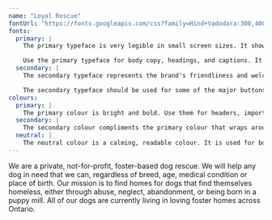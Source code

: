 ```yaml
---
name: "Loyal Rescue"
fontUrl: "https://fonts.googleapis.com/css?family=Hind+Vadodara:300,400,500,600,700|Paytone+One"
fonts:
  primary: |
    The primary typeface is very legible in small screen sizes. It shows stability and reliance on the domain.

    Use the primary typeface for body copy, headings, and captions. It should be the default font.
  secondary: |
    The secondary typeface represents the brand's friendliness and welcoming nature.

    The secondary typeface should be used for some of the major buttons, navigation and to highlight important elements.
colours:
  primary: |
    The primary colour is bright and bold. Use them for headers, important buttons, and cards.
  secondary: |
    The secondary colour compliments the primary colour that wraps around the website. Use them for heading banners, footers, and secodary buttons.
  neutral: |
    The neutral colour is a calming, readable colour. It is used for body copy, headings, subheadings, captions, descriptions, and tables.
---
```


We are a private, not-for-profit, foster-based dog rescue. We will help any dog in need that we can, regardless of breed, age, medical condition or place of birth. Our mission is to find homes for dogs that find themselves homeless, either through abuse, neglect, abandonment, or being born in a puppy mill. All of our dogs are currently living in loving foster homes across Ontario.
